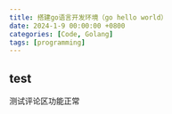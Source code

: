 ```yaml
---
title: 搭建go语言开发环境（go hello world）
date: 2024-1-9 00:00:00 +0800
categories: [Code, Golang]
tags: [programming]
---
```


## test

测试评论区功能正常